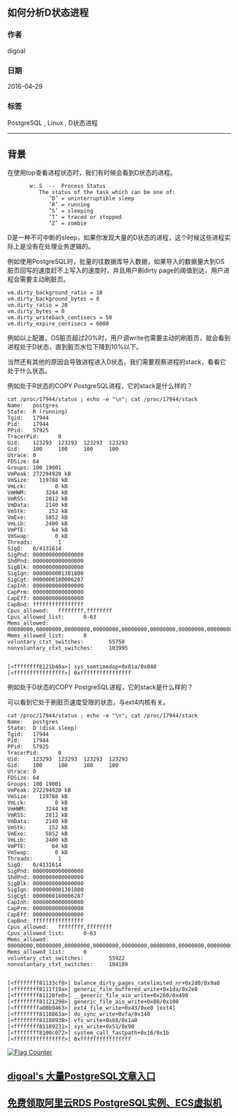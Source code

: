 ## 如何分析D状态进程   
                                                                                                                                         
### 作者                                                                                                                                         
digoal                                                                                                                                         
                                                                                                                                         
### 日期                                                                                                                                         
2016-04-29                                                                                                                                     
                                                                                                                                         
### 标签                                                                                                                                         
PostgreSQL , Linux , D状态进程          
                                                                                                                                         
----                                                                                                                                         
                                                                                                                                         
## 背景                             
在使用top查看进程状态时，我们有时候会看到D状态的进程。  
  
```  
       w: S  --  Process Status  
          The status of the task which can be one of:  
             ’D’ = uninterruptible sleep  
             ’R’ = running  
             ’S’ = sleeping  
             ’T’ = traced or stopped  
             ’Z’ = zombie  
```  
  
D是一种不可中断的sleep，如果你发现大量的D状态的进程，这个时候这些进程实际上是没有在处理业务逻辑的。  
  
例如使用PostgreSQL时，批量的往数据库导入数据，如果导入的数据量大到OS脏页回写的速度赶不上写入的速度时，并且用户刷dirty page的阈值到达，用户进程会需要主动刷脏页。  
  
```  
vm.dirty_background_ratio = 10  
vm.dirty_background_bytes = 0  
vm.dirty_ratio = 20  
vm.dirty_bytes = 0  
vm.dirty_writeback_centisecs = 50  
vm.dirty_expire_centisecs = 6000    
```  
  
例如以上配置，OS脏页超过20%时，用户调write也需要主动的刷脏页，就会看到进程处于D状态，直到脏页水位下降到10%以下。  
  
当然还有其他的原因会导致进程进入D状态，我们需要观察进程的stack，看看它处于什么状态。  
  
例如处于R状态的COPY PostgreSQL进程，它的stack是什么样的？  
  
  
```  
cat /proc/17944/status ; echo -e "\n"; cat /proc/17944/stack  
Name:   postgres  
State:  R (running)  
Tgid:   17944  
Pid:    17944  
PPid:   57925  
TracerPid:      0  
Uid:    123293  123293  123293  123293  
Gid:    100     100     100     100  
Utrace: 0  
FDSize: 64  
Groups: 100 19001   
VmPeak: 272294920 kB  
VmSize:   119788 kB  
VmLck:         0 kB  
VmHWM:      3244 kB  
VmRSS:      2812 kB  
VmData:     2140 kB  
VmStk:       152 kB  
VmExe:      5852 kB  
VmLib:      2400 kB  
VmPTE:        64 kB  
VmSwap:        0 kB  
Threads:        1  
SigQ:   0/4131614  
SigPnd: 0000000000000000  
ShdPnd: 0000000000000000  
SigBlk: 0000000000000000  
SigIgn: 0000000001301800  
SigCgt: 0000000180006287  
CapInh: 0000000000000000  
CapPrm: 0000000000000000  
CapEff: 0000000000000000  
CapBnd: ffffffffffffffff  
Cpus_allowed:   ffffffff,ffffffff  
Cpus_allowed_list:      0-63  
Mems_allowed:   00000000,00000000,00000000,00000000,00000000,00000000,00000000,00000000,00000000,00000000,00000000,00000000,00000000,00000000,00000000,00000001  
Mems_allowed_list:      0  
voluntary_ctxt_switches:        55758  
nonvoluntary_ctxt_switches:     103995  
  
  
[<ffffffff8121b40a>] sys_semtimedop+0x81a/0x840  
[<ffffffffffffffff>] 0xffffffffffffffff  
```  
  
例如处于D状态的COPY PostgreSQL进程，它的stack是什么样的？  
  
可以看到它处于刷脏页速度受限的状态，与ext4内核有关。  
  
```  
cat /proc/17944/status ; echo -e "\n"; cat /proc/17944/stack  
Name:   postgres  
State:  D (disk sleep)  
Tgid:   17944  
Pid:    17944  
PPid:   57925  
TracerPid:      0  
Uid:    123293  123293  123293  123293  
Gid:    100     100     100     100  
Utrace: 0  
FDSize: 64  
Groups: 100 19001   
VmPeak: 272294920 kB  
VmSize:   119788 kB  
VmLck:         0 kB  
VmHWM:      3244 kB  
VmRSS:      2812 kB  
VmData:     2140 kB  
VmStk:       152 kB  
VmExe:      5852 kB  
VmLib:      2400 kB  
VmPTE:        64 kB  
VmSwap:        0 kB  
Threads:        1  
SigQ:   0/4131614  
SigPnd: 0000000000000000  
ShdPnd: 0000000000000000  
SigBlk: 0000000000000000  
SigIgn: 0000000001301800  
SigCgt: 0000000180006287  
CapInh: 0000000000000000  
CapPrm: 0000000000000000  
CapEff: 0000000000000000  
CapBnd: ffffffffffffffff  
Cpus_allowed:   ffffffff,ffffffff  
Cpus_allowed_list:      0-63  
Mems_allowed:   00000000,00000000,00000000,00000000,00000000,00000000,00000000,00000000,00000000,00000000,00000000,00000000,00000000,00000000,00000000,00000001  
Mems_allowed_list:      0  
voluntary_ctxt_switches:        55922  
nonvoluntary_ctxt_switches:     104189  
  
  
[<ffffffff81133cf0>] balance_dirty_pages_ratelimited_nr+0x2d0/0x9a0  
[<ffffffff8111f19a>] generic_file_buffered_write+0x1da/0x2e0  
[<ffffffff81120fe0>] __generic_file_aio_write+0x260/0x490  
[<ffffffff81121298>] generic_file_aio_write+0x88/0x100  
[<ffffffffa00b9463>] ext4_file_write+0x43/0xe0 [ext4]  
[<ffffffff8118863a>] do_sync_write+0xfa/0x140  
[<ffffffff81188938>] vfs_write+0xb8/0x1a0  
[<ffffffff81189231>] sys_write+0x51/0x90  
[<ffffffff8100c072>] system_call_fastpath+0x16/0x1b  
[<ffffffffffffffff>] 0xffffffffffffffff  
```  
    
  
<a rel="nofollow" href="http://info.flagcounter.com/h9V1"  ><img src="http://s03.flagcounter.com/count/h9V1/bg_FFFFFF/txt_000000/border_CCCCCC/columns_2/maxflags_12/viewers_0/labels_0/pageviews_0/flags_0/"  alt="Flag Counter"  border="0"  ></a>  
  
  
  
  
  
  
## [digoal's 大量PostgreSQL文章入口](https://github.com/digoal/blog/blob/master/README.md "22709685feb7cab07d30f30387f0a9ae")
  
  
## [免费领取阿里云RDS PostgreSQL实例、ECS虚拟机](https://free.aliyun.com/ "57258f76c37864c6e6d23383d05714ea")
  
